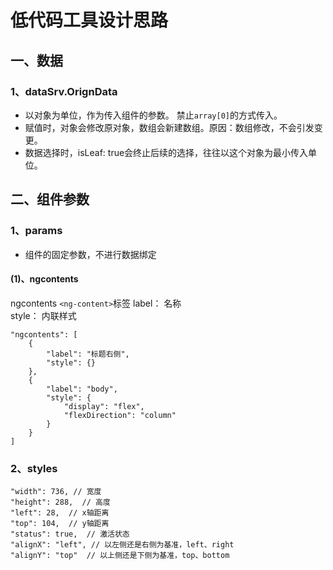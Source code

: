 # 低代码工具设计思路

## 一、数据

### 1、dataSrv.OrignData

- 以对象为单位，作为传入组件的参数。 禁止`array[0]`的方式传入。
- 赋值时，对象会修改原对象，数组会新建数组。原因：数组修改，不会引发变更。
- 数据选择时，isLeaf: true会终止后续的选择，往往以这个对象为最小传入单位。

## 二、组件参数
### 1、params

- 组件的固定参数，不进行数据绑定
#### (1)、ngcontents
ngcontents `<ng-content>`标签
label： 名称  
style： 内联样式  

```
"ngcontents": [
    {
        "label": "标题右侧",
        "style": {}
    },
    {
        "label": "body",
        "style": {
            "display": "flex",
            "flexDirection": "column"
        }
    }
]
```


### 2、styles 

```
"width": 736, // 宽度
"height": 288,  // 高度
"left": 28,  // x轴距离
"top": 104,  // y轴距离
"status": true,  // 激活状态
"alignX": "left", // 以左侧还是右侧为基准，left、right
"alignY": "top"  // 以上侧还是下侧为基准，top、bottom
```